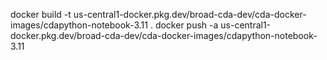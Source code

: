 docker build -t us-central1-docker.pkg.dev/broad-cda-dev/cda-docker-images/cdapython-notebook-3.11 .
docker push -a us-central1-docker.pkg.dev/broad-cda-dev/cda-docker-images/cdapython-notebook-3.11 